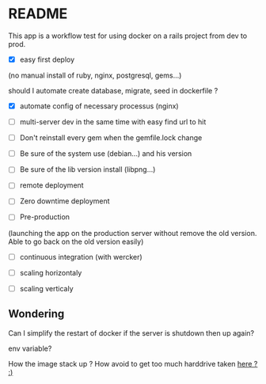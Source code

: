 # README

This app is a workflow test for using docker on a rails project from dev to prod.

* [x] easy first deploy

 (no manual install of ruby, nginx, postgresql, gems...)

 should I automate create database, migrate, seed in dockerfile ?

* [x] automate config of necessary processus (nginx)

* [ ] multi-server dev in the same time with easy find url to hit  

* [ ] Don't reinstall every gem when the gemfile.lock change
 
* [ ] Be sure of the system use (debian...) and his version

* [ ] Be sure of the lib version install (libpng...)

* [ ] remote deployment

* [ ] Zero downtime deployment

* [ ] Pre-production

 (launching the app on the production server without remove the old version. Able to go back on the old version easily)

* [ ] continuous integration (with wercker)

* [ ] scaling horizontaly

* [ ] scaling verticaly



## Wondering

Can I simplify the restart of docker if the server is shutdown then up again?

env variable?

How the image stack up ? How avoid to get too much harddrive taken [here ? :)](https://gist.github.com/ngpestelos/4fc2e31e19f86b9cf10b)
